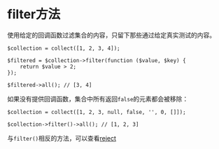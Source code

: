 # filter方法

使用给定的回调函数过滤集合的内容，只留下那些通过给定真实测试的内容。

```
$collection = collect([1, 2, 3, 4]);

$filtered = $collection->filter(function ($value, $key) {
    return $value > 2;
});

$filtered->all(); // [3, 4]
```

如果没有提供回调函数，集合中所有返回`false`的元素都会被移除：

```
$collection = collect([1, 2, 3, null, false, '', 0, []]);

$collection->filter()->all(); // [1, 2, 3]
```

与`filter()`相反的方法，可以查看[reject](/collections/reject.md)

